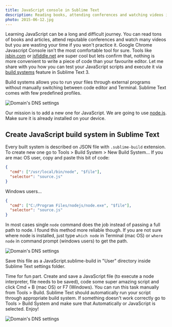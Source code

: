 ```yaml
---
title: JavaScript console in Sublime Text
description: Reading books, attending conferences and watching videos is pointless without practice. Let me show you what helped me a lot on my JavaScript learning curve.
photo: 2015-06-12.jpg
---
```


Learning JavaScript can be a long and difficult journey. You can read tons of books and articles, attend reputable conferences and watch many videos but you are wasting your time if you won't practice it. Google Chrome Javascript Console isn't the most comfortable tool for sure. Tools like [jsbin.com](http://jsbin.com/) or [jsfiddle.net](http://jsfiddle.net/) are super cool but lets confirm that, nothing is more convenient to write a piece of code than your favourite editor. Let me share with you how you can test your JavaScript scripts and execute it via [build systems](http://docs.sublimetext.info/en/latest/file_processing/build_systems.html) feature in Sublime Text 3.

Build systems allows you to run your files through external programs without manually switching between code editor and Terminal. Sublime Text comes with few predefined profiles.

![Domain's DNS settings](/photos/2015-06-12-1.jpg)

Our mission is to add a new one for JavaScript. We are going to use [node.js](https://nodejs.org/). Make sure it is already installed on your device.

## Create JavaScript build system in Sublime Text

Every built system is described on JSON file with `.sublime-build` extension. To create new one go to Tools > Build System > New Build System... If you are mac OS user, copy and paste this bit of code:

```json
{
  "cmd": ["/usr/local/bin/node", "$file"],
  "selector": "source.js"
}
```

Windows users...

```json
{
  "cmd": ["C:/Program Files/nodejs/node.exe", "$file"],
  "selector": "source.js"
}
```

In most cases single `node` command does the job instead of passing a full path to node. I found this method more reliable though. If you are not sure where node is installed, just type `which node` in Terminal (mac OS) or `where node` in command prompt (windows users) to get the path.

![Domain's DNS settings](/photos/2015-06-12-2.jpg)

Save this file as a JavaScript.sublime-build in "User" directory inside Sublime Text settings folder.

Time for fun part. Create and save a JavaScript file (to execute a node interpreter, file needs to be saved), code some super amazing script and click Cmd + B (mac OS) or F7 (Windows). You can run this task manually from Tools > Build. Sublime Text should automatically run your script through appropriate build system. If something doesn't work correctly go to Tools > Build System and make sure that Automatically or JavaScript is selected. Enjoy!

![Domain's DNS settings](/photos/2015-06-12-3.jpg)
